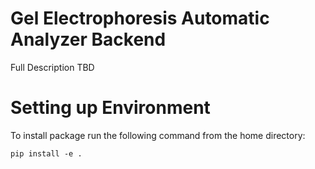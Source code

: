 Gel Electrophoresis Automatic Analyzer Backend
==============================
Full Description TBD

Setting up Environment
==============================
To install package run the following command from the home directory:

`pip install -e .`

